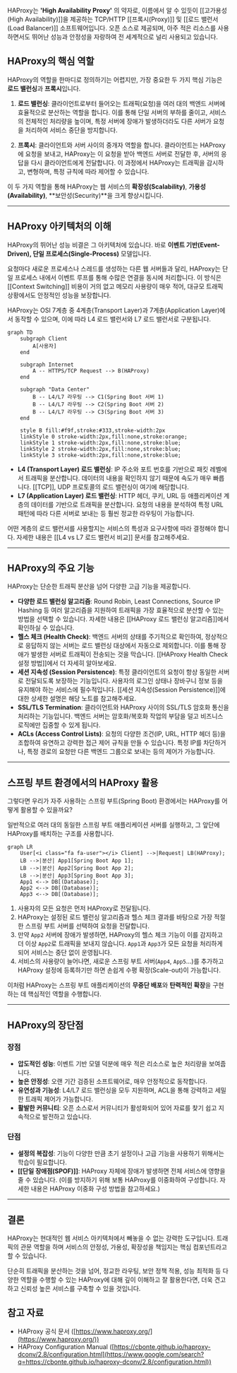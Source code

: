 HAProxy는 **'High Availability Proxy'** 의 약자로, 이름에서 알 수 있듯이 [[고가용성(High Availability)]]을 제공하는 TCP/HTTP [[프록시(Proxy)]] 및 [[로드 밸런서(Load Balancer)]] 소프트웨어입니다. 오픈 소스로 제공되며, 아주 적은 리소스를 사용하면서도 뛰어난 성능과 안정성을 자랑하여 전 세계적으로 널리 사용되고 있습니다.

## HAProxy의 핵심 역할

HAProxy의 역할을 한마디로 정의하기는 어렵지만, 가장 중요한 두 가지 핵심 기능은 **로드 밸런싱**과 **프록시**입니다.

1. **로드 밸런싱**: 클라이언트로부터 들어오는 트래픽(요청)을 여러 대의 백엔드 서버에 효율적으로 분산하는 역할을 합니다. 이를 통해 단일 서버의 부하를 줄이고, 서비스의 전체적인 처리량을 높이며, 특정 서버에 장애가 발생하더라도 다른 서버가 요청을 처리하여 서비스 중단을 방지합니다.
    
2. **프록시**: 클라이언트와 서버 사이의 중개자 역할을 합니다. 클라이언트는 HAProxy에 요청을 보내고, HAProxy는 이 요청을 받아 백엔드 서버로 전달한 후, 서버의 응답을 다시 클라이언트에게 전달합니다. 이 과정에서 HAProxy는 트래픽을 감시하고, 변형하며, 특정 규칙에 따라 제어할 수 있습니다.
    

이 두 가지 역할을 통해 HAProxy는 웹 서비스의 **확장성(Scalability)**, **가용성(Availability)**, **보안성(Security)**을 크게 향상시킵니다.

---

## HAProxy 아키텍처의 이해

HAProxy의 뛰어난 성능 비결은 그 아키텍처에 있습니다. 바로 **이벤트 기반(Event-Driven), 단일 프로세스(Single-Process)** 모델입니다.

요청마다 새로운 프로세스나 스레드를 생성하는 다른 웹 서버들과 달리, HAProxy는 단일 프로세스 내에서 이벤트 루프를 통해 수많은 연결을 동시에 처리합니다. 이 방식은 [[Context Switching]] 비용이 거의 없고 메모리 사용량이 매우 적어, 대규모 트래픽 상황에서도 안정적인 성능을 보장합니다.

HAProxy는 OSI 7계층 중 4계층(Transport Layer)과 7계층(Application Layer)에서 동작할 수 있으며, 이에 따라 L4 로드 밸런서와 L7 로드 밸런서로 구분됩니다.

```mermaid
graph TD
    subgraph Client
        A[사용자]
    end

    subgraph Internet
        A -- HTTPS/TCP Request --> B(HAProxy)
    end

    subgraph "Data Center"
        B -- L4/L7 라우팅 --> C1(Spring Boot 서버 1)
        B -- L4/L7 라우팅 --> C2(Spring Boot 서버 2)
        B -- L4/L7 라우팅 --> C3(Spring Boot 서버 3)
    end

    style B fill:#f9f,stroke:#333,stroke-width:2px
    linkStyle 0 stroke-width:2px,fill:none,stroke:orange;
    linkStyle 1 stroke-width:2px,fill:none,stroke:blue;
    linkStyle 2 stroke-width:2px,fill:none,stroke:blue;
    linkStyle 3 stroke-width:2px,fill:none,stroke:blue;
```

- **L4 (Transport Layer) 로드 밸런싱**: IP 주소와 포트 번호를 기반으로 패킷 레벨에서 트래픽을 분산합니다. 데이터의 내용을 확인하지 않기 때문에 속도가 매우 빠릅니다. [[TCP]], UDP 프로토콜의 로드 밸런싱이 여기에 해당합니다.
- **L7 (Application Layer) 로드 밸런싱**: HTTP 헤더, 쿠키, URL 등 애플리케이션 계층의 데이터를 기반으로 트래픽을 분산합니다. 요청의 내용을 분석하여 특정 URL 패턴에 따라 다른 서버로 보내는 등 훨씬 정교한 라우팅이 가능합니다.

어떤 계층의 로드 밸런서를 사용할지는 서비스의 특성과 요구사항에 따라 결정해야 합니다. 자세한 내용은 [[L4 vs L7 로드 밸런서 비교]] 문서를 참고해주세요.

---

## HAProxy의 주요 기능

HAProxy는 단순한 트래픽 분산을 넘어 다양한 고급 기능을 제공합니다.

- **다양한 로드 밸런싱 알고리즘**: Round Robin, Least Connections, Source IP Hashing 등 여러 알고리즘을 지원하여 트래픽을 가장 효율적으로 분산할 수 있는 방법을 선택할 수 있습니다. 자세한 내용은 [[HAProxy 로드 밸런싱 알고리즘]]에서 확인하실 수 있습니다.
- **헬스 체크 (Health Check)**: 백엔드 서버의 상태를 주기적으로 확인하여, 정상적으로 응답하지 않는 서버는 로드 밸런싱 대상에서 자동으로 제외합니다. 이를 통해 장애가 발생한 서버로 트래픽이 전송되는 것을 막습니다. [[HAProxy Health Check 설정 방법]]에서 더 자세히 알아보세요.
- **세션 지속성 (Session Persistence)**: 특정 클라이언트의 요청이 항상 동일한 서버로 전달되도록 보장하는 기능입니다. 사용자의 로그인 상태나 장바구니 정보 등을 유지해야 하는 서비스에 필수적입니다. [[세션 지속성(Session Persistence)]]에 대한 상세한 설명은 해당 노트를 참고해주세요.
- **SSL/TLS Termination**: 클라이언트와 HAProxy 사이의 SSL/TLS 암호화 통신을 처리하는 기능입니다. 백엔드 서버는 암호화/복호화 작업의 부담을 덜고 비즈니스 로직에만 집중할 수 있게 됩니다.
- **ACLs (Access Control Lists)**: 요청의 다양한 조건(IP, URL, HTTP 헤더 등)을 조합하여 유연하고 강력한 접근 제어 규칙을 만들 수 있습니다. 특정 IP를 차단하거나, 특정 경로의 요청만 다른 백엔드 그룹으로 보내는 등의 제어가 가능합니다.

---

## 스프링 부트 환경에서의 HAProxy 활용

그렇다면 우리가 자주 사용하는 스프링 부트(Spring Boot) 환경에서는 HAProxy를 어떻게 활용할 수 있을까요?

일반적으로 여러 대의 동일한 스프링 부트 애플리케이션 서버를 실행하고, 그 앞단에 HAProxy를 배치하는 구조를 사용합니다.

```mermaid
graph LR
    User[<i class="fa fa-user"></i> Client] -->|Request| LB(HAProxy);
    LB -->|분산| App1[Spring Boot App 1];
    LB -->|분산| App2[Spring Boot App 2];
    LB -->|분산| App3[Spring Boot App 3];
    App1 <--> DB[(Database)];
    App2 <--> DB[(Database)];
    App3 <--> DB[(Database)];
```

1. 사용자의 모든 요청은 먼저 HAProxy로 전달됩니다.
2. HAProxy는 설정된 로드 밸런싱 알고리즘과 헬스 체크 결과를 바탕으로 가장 적절한 스프링 부트 서버를 선택하여 요청을 전달합니다.
3. 만약 `App2` 서버에 장애가 발생하면, HAProxy의 헬스 체크 기능이 이를 감지하고 더 이상 `App2`로 트래픽을 보내지 않습니다. `App1`과 `App3`가 모든 요청을 처리하게 되어 서비스는 중단 없이 운영됩니다.
4. 서비스의 사용량이 늘어나면, 새로운 스프링 부트 서버(`App4`, `App5`...)를 추가하고 HAProxy 설정에 등록하기만 하면 손쉽게 수평 확장(Scale-out)이 가능합니다.

이처럼 HAProxy는 스프링 부트 애플리케이션의 **무중단 배포**와 **탄력적인 확장**을 구현하는 데 핵심적인 역할을 수행합니다.

---

## HAProxy의 장단점

### 장점

- **압도적인 성능**: 이벤트 기반 모델 덕분에 매우 적은 리소스로 높은 처리량을 보여줍니다.
- **높은 안정성**: 오랜 기간 검증된 소프트웨어로, 매우 안정적으로 동작합니다.
- **유연성과 기능성**: L4/L7 로드 밸런싱을 모두 지원하며, ACL을 통해 강력하고 세밀한 트래픽 제어가 가능합니다.
- **활발한 커뮤니티**: 오픈 소스로서 커뮤니티가 활성화되어 있어 자료를 찾기 쉽고 지속적으로 발전하고 있습니다.

### 단점

- **설정의 복잡성**: 기능이 다양한 만큼 초기 설정이나 고급 기능을 사용하기 위해서는 학습이 필요합니다.
- **[[단일 장애점(SPOF)]]**: HAProxy 자체에 장애가 발생하면 전체 서비스에 영향을 줄 수 있습니다. (이를 방지하기 위해 보통 HAProxy를 이중화하여 구성합니다. 자세한 내용은 HAProxy 이중화 구성 방법을 참고하세요.)

---

## 결론

HAProxy는 현대적인 웹 서비스 아키텍처에서 빼놓을 수 없는 강력한 도구입니다. 트래픽의 관문 역할을 하며 서비스의 안정성, 가용성, 확장성을 책임지는 핵심 컴포넌트라고 할 수 있습니다.

단순히 트래픽을 분산하는 것을 넘어, 정교한 라우팅, 보안 정책 적용, 성능 최적화 등 다양한 역할을 수행할 수 있는 HAProxy에 대해 깊이 이해하고 잘 활용한다면, 더욱 견고하고 신뢰성 높은 서비스를 구축할 수 있을 것입니다.

## 참고 자료

- HAProxy 공식 문서 ([https://www.haproxy.org/](https://www.haproxy.org/))
- HAProxy Configuration Manual ([https://cbonte.github.io/haproxy-dconv/2.8/configuration.html](https://www.google.com/search?q=https://cbonte.github.io/haproxy-dconv/2.8/configuration.html))